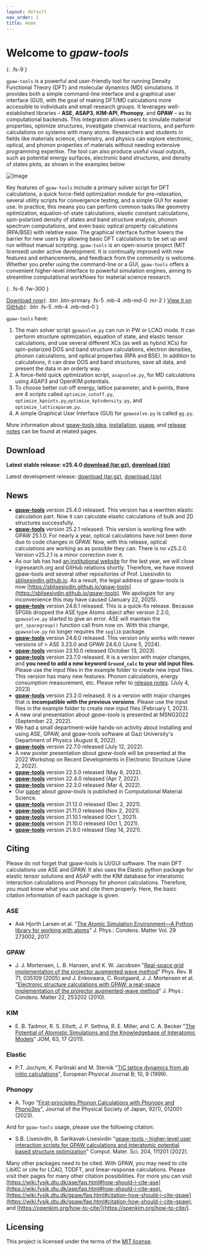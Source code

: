```yaml
---
layout: default
nav_order: 1
title: Home
---
```

# Welcome to *gpaw-tools*
{: .fs-9 }

`gpaw-tools` is a powerful and user-friendly tool for running Density Functional Theory (DFT) and molecular dynamics (MD) simulations. It provides both a simple command-line interface and a graphical user interface (GUI), with the goal of making DFT/MD calculations more accessible to individuals and small research groups. It leverages well-established libraries – **ASE**, **ASAP3**, **KIM-API**, **Phonopy**, and **GPAW** – as its computational backends​. This integration allows users to simulate material properties, optimize structures, investigate chemical reactions, and perform calculations on systems with many atoms. Researchers and students in fields like materials science, chemistry, and physics can explore electronic, optical, and phonon properties of materials without needing extensive programming expertise. The tool can also produce useful visual outputs, such as potential energy surfaces, electronic band structures, and density of states plots, as shown in the examples below​

![Image](assets/images/banner.png)

Key features of `gpaw-tools` include a primary solver script for DFT calculations, a quick force-field optimization module for pre-relaxation, several utility scripts for convergence testing, and a simple GUI for easier use. In practice, this means you can perform common tasks like geometry optimization, equation-of-state calculations, elastic constant calculations, spin-polarized density of states and band structure analysis, phonon spectrum computations, and even basic optical property calculations (RPA/BSE) with relative ease. The graphical interface further lowers the barrier for new users by allowing basic DFT calculations to be set up and run without manual scripting. `gpaw-tools` is an open-source project (MIT licensed) under active development. It is continually improved with new features and enhancements, and feedback from the community is welcome. Whether you prefer using the command-line or a GUI, `gpaw-tools` offers a convenient higher-level interface to powerful simulation engines, aiming to streamline computational workflows for material science research.

{: .fs-6 .fw-300 }

[Download now](#download){: .btn .btn-primary .fs-5 .mb-4 .mb-md-0 .mr-2 } [View it on GitHub](https://github.com/sblisesivdin/gpaw-tools){: .btn .fs-5 .mb-4 .mb-md-0 }

`gpaw-tools` have:
1. The main solver script `gpawsolve.py` can run in PW or LCAO mode. It can perform structure optimization, equation of state, and elastic tensor calculations, and use several different XCs (as well as hybrid XCs) for spin-polarized DOS and band structure calculations, electron densities, phonon calculations, and optical properties (RPA and BSE). In addition to calculations, it can draw DOS and band structures, save all data, and present the data in an orderly way.
2. A force-field quick optimization script, `asapsolve.py`, for MD calculations using ASAP3 and OpenKIM potentials. 
3. To choose better cut-off energy, lattice parameter, and k-points, there are 4 scripts called `optimize_cutoff.py`, `optimize_kpoints.py`,`optimize_kptsdensity.py`, and `optimize_latticeparam.py`.
4. A simple Graphical User Interface (GUI) for `gpawsolve.py` is called `gg.py`.

More information about [gpaw-tools idea](about.md), [installation](installation/installation.md), [usage](generalusage.md), and [release notes](development/releasenotes.md) can be found at related pages.

## Download

**Latest stable release: v25.4.0 [download (tar.gz)](https://github.com/sblisesivdin/gpaw-tools/archive/refs/tags/v25.4.0.tar.gz), [download (zip)](https://github.com/sblisesivdin/gpaw-tools/archive/refs/tags/v25.4.0.zip)**

Latest development release: [download (tar.gz)](https://github.com/sblisesivdin/gpaw-tools/archive/refs/heads/main.tar.gz), [download (zip)](https://github.com/sblisesivdin/gpaw-tools/archive/refs/heads/main.zip)

## News
* **[gpaw-tools](development/releasenotes.md#version-2540)** version 25.4.0 released. This version has a rewritten elastic calculation part. Now it can calculate elastic calculations of bulk and 2D structures successfully.
* **[gpaw-tools](development/releasenotes.md#version-2521)** version 25.2.1 released. This version is working fine with GPAW 25.1.0. For nearly a year, optical calculations have not been done due to code changes in GPAW. Now, with this release, optical calculations are working as as possible they can. There is no v25.2.0. Version v25.2.1 is a minor correction over it.
* As our lab has had [an institutional website](https://avesis.gazi.edu.tr/arastirma-grubu/lrg/) for the last year, we will close lrgresearch.org and GitHub relations shortly. Therefore, we have moved gpaw-tools and several other repositories of Prof. Lisesivdin to [sblisesivdin.github.io](https://sblisesivdin.github.io). As a result, the legal address of gpaw-tools is now [https://sblisesivdin.github.io/gpaw-tools](https://sblisesivdin.github.io/gpaw-tools). We apologize for any inconvenience this may have caused (January 22, 2025).
* **[gpaw-tools](development/releasenotes.md#version-2461)** version 24.6.1 released. This is a quick-fix release. Because SPGlib dropped the ASE type Atoms object after version 2.2.0, `gpawsolve.py` started to give an error. ASE will maintain the `get_spacegroup()` function call from now on. With this change, `gpawsolve.py` no longer requires the `spglib` package.
* **[gpaw-tools](development/releasenotes.md#version-2460)** version 24.6.0 released. This version only works with newer versions of > ASE 3.23.0 and GPAW 24.6.0 (June 5, 2024).
* **[gpaw-tools](development/releasenotes.md#version-23100)** version 23.10.0 released (October 13, 2023).
* **[gpaw-tools](development/releasenotes.md#version-2370)** version 23.7.0 released. It is a version with major changes, and **you need to add a new keyword `Ground_calc` to your old input files**. Please use the input files in the example folder to create new input files. This version has many new features: Phonon calculations, energy consumption measurement, etc. Please refer to [release notes](development/releasenotes.md#version-2370). (July 4, 2023)
* **[gpaw-tools](development/releasenotes.md#version-2320)** version 23.2.0 released. It is a version with major changes that is **incompatible with the previous versions**. Please use the input files in the example folder to create new input files (February 1, 2023).
* A new oral presentation about *gpaw-tools* is presented at MSNG2022 (September 22, 2022).
* We had a small department-wide hands-on activity about installing and using ASE, GPAW, and gpaw-tools software at Gazi University's Department of Physics (August 8, 2022). 
* **[gpaw-tools](development/releasenotes.md#version-2270)** version 22.7.0 released (July 12, 2022).
* A new poster presentation about *gpaw-tools* will be presented at the 2022 Workshop on Recent Developments in Electronic Structure (June 2, 2022).
* **[gpaw-tools](development/releasenotes.md#version-2250)** version 22.5.0 released (May 8, 2022).
* **[gpaw-tools](development/releasenotes.md#version-2240)** version 22.4.0 released (Apr 7, 2022).
* **[gpaw-tools](development/releasenotes.md#version-2230)** version 22.3.0 released (Mar 4, 2022).
* Our [paper](https://doi.org/10.1016/j.commatsci.2022.111201) about *gpaw-tools* is published in Computational Material Science.
* **[gpaw-tools](development/releasenotes.md#version-21120)** version 21.12.0 released (Dec 2, 2021).
* **[gpaw-tools](development/releasenotes.md#version-21110)** version 21.11.0 released (Nov 2, 2021).
* **[gpaw-tools](development/releasenotes.md#version-21101)** version 21.10.1 released (Oct 1, 2021).
* **[gpaw-tools](development/releasenotes.md#version-21100)** version 21.10.0 released (Oct 1, 2021).
* **[gpaw-tools](development/releasenotes.md#version-2190)** version 21.9.0 released (Sep 14, 2021).

## Citing
Please do not forget that gpaw-tools is UI/GUI software. The main DFT calculations use ASE and GPAW. It also uses the Elastic python package for elastic tensor solutions and ASAP with the KIM database for interatomic interaction calculations and Phonopy for phonon calculations. Therefore, you must know what you use and cite them properly. Here, the basic citation information of each package is given.

### ASE 
* Ask Hjorth Larsen et al. "[The Atomic Simulation Environment—A Python library for working with atoms](https://doi.org/10.1088/1361-648X/aa680e)" J. Phys.: Condens. Matter Vol. 29 273002, 2017.
### GPAW
* J. J. Mortensen, L. B. Hansen, and K. W. Jacobsen "[Real-space grid implementation of the projector augmented wave method](https://doi.org/10.1103/PhysRevB.71.035109)" Phys. Rev. B 71, 035109 (2005) and J. Enkovaara, C. Rostgaard, J. J. Mortensen et al. "[Electronic structure calculations with GPAW: a real-space implementation of the projector augmented-wave method](https://doi.org/10.1088/0953-8984/22/25/253202)" J. Phys.: Condens. Matter 22, 253202 (2010).
### KIM
* E. B. Tadmor, R. S. Elliott, J. P. Sethna, R. E. Miller, and C. A. Becker "[The Potential of Atomistic Simulations and the Knowledgebase of Interatomic Models](https://doi.org/10.1007/s11837-011-0102-6)" JOM, 63, 17 (2011).
### Elastic
* P.T. Jochym, K. Parlinski and M. Sternik "[TiC lattice dynamics from ab initio calculations](https://doi.org/10.1007/s100510050823)", European Physical Journal B; 10, 9 (1999).
### Phonopy
* A. Togo "[First-principles Phonon Calculations with Phonopy and Phono3py](https://doi.org/10.7566/JPSJ.92.012001)", Journal of the Physical Society of Japan, 92(1), 012001 (2023).

And for `gpaw-tools` usage, please use the following citation:

* S.B. Lisesivdin, B. Sarikavak-Lisesivdin "[gpaw-tools – higher-level user interaction scripts for GPAW calculations and interatomic potential based structure optimization](https://doi.org/10.1016/j.commatsci.2022.111201)" Comput. Mater. Sci. 204, 111201 (2022).

Many other packages need to be cited. With GPAW, you may need to cite LibXC or cite for LCAO, TDDFT, and linear-response calculations. Please visit their pages for many other citation possibilities. For more you can visit [https://wiki.fysik.dtu.dk/ase/faq.html#how-should-i-cite-ase](https://wiki.fysik.dtu.dk/ase/faq.html#how-should-i-cite-ase), [https://wiki.fysik.dtu.dk/gpaw/faq.html#citation-how-should-i-cite-gpaw](https://wiki.fysik.dtu.dk/gpaw/faq.html#citation-how-should-i-cite-gpaw), and [https://openkim.org/how-to-cite/](https://openkim.org/how-to-cite/).

## Licensing
This project is licensed under the terms of the [MIT license](https://opensource.org/licenses/MIT).
